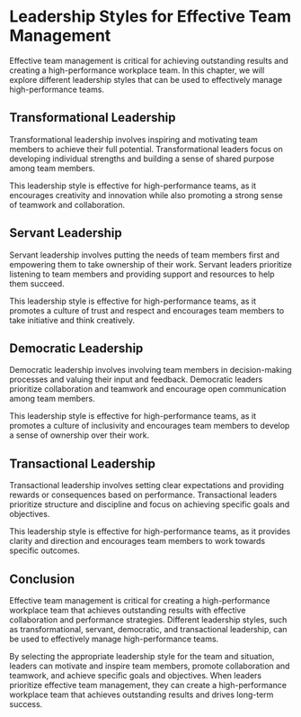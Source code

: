 Leadership Styles for Effective Team Management
==========================================================================================

Effective team management is critical for achieving outstanding results and creating a high-performance workplace team. In this chapter, we will explore different leadership styles that can be used to effectively manage high-performance teams.

Transformational Leadership
---------------------------

Transformational leadership involves inspiring and motivating team members to achieve their full potential. Transformational leaders focus on developing individual strengths and building a sense of shared purpose among team members.

This leadership style is effective for high-performance teams, as it encourages creativity and innovation while also promoting a strong sense of teamwork and collaboration.

Servant Leadership
------------------

Servant leadership involves putting the needs of team members first and empowering them to take ownership of their work. Servant leaders prioritize listening to team members and providing support and resources to help them succeed.

This leadership style is effective for high-performance teams, as it promotes a culture of trust and respect and encourages team members to take initiative and think creatively.

Democratic Leadership
---------------------

Democratic leadership involves involving team members in decision-making processes and valuing their input and feedback. Democratic leaders prioritize collaboration and teamwork and encourage open communication among team members.

This leadership style is effective for high-performance teams, as it promotes a culture of inclusivity and encourages team members to develop a sense of ownership over their work.

Transactional Leadership
------------------------

Transactional leadership involves setting clear expectations and providing rewards or consequences based on performance. Transactional leaders prioritize structure and discipline and focus on achieving specific goals and objectives.

This leadership style is effective for high-performance teams, as it provides clarity and direction and encourages team members to work towards specific outcomes.

Conclusion
----------

Effective team management is critical for creating a high-performance workplace team that achieves outstanding results with effective collaboration and performance strategies. Different leadership styles, such as transformational, servant, democratic, and transactional leadership, can be used to effectively manage high-performance teams.

By selecting the appropriate leadership style for the team and situation, leaders can motivate and inspire team members, promote collaboration and teamwork, and achieve specific goals and objectives. When leaders prioritize effective team management, they can create a high-performance workplace team that achieves outstanding results and drives long-term success.
